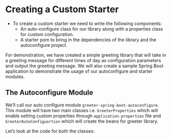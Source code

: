 # Creating a Custom Starter

* To create a custom starter we need to write the following components:
  - An auto-configure class for our library along with a properties class for custom configuration.
  - A starter pom to bring in the dependencies of the library and the autoconfigure project.

For demonstration, we have created a simple greeting library that will take in a greeting message for different times of day as configuration parameters and output the greeting message. We will also create a sample Spring Boot application to demonstrate the usage of our autoconfigure and starter modules.
  
## The Autoconfigure Module

We’ll call our auto configure module `greeter-spring-boot-autoconfigure`. This module will have two main classes i.e. `GreeterProperties` which will enable setting custom properties through `application.properties` file and `GreeterAutoConfiguartion` which will create the beans for greeter library.

Let’s look at the code for both the classes:


